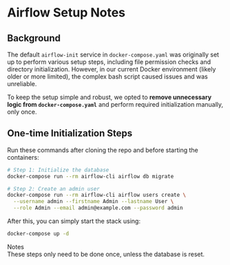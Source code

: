 # Airflow Setup Notes

## Background

The default `airflow-init` service in `docker-compose.yaml` was originally set up to perform various setup steps, including file permission checks and directory initialization. However, in our current Docker environment (likely older or more limited), the complex bash script caused issues and was unreliable.

To keep the setup simple and robust, we opted to **remove unnecessary logic from `docker-compose.yaml`** and perform required initialization manually, only once.

## One-time Initialization Steps

Run these commands after cloning the repo and before starting the containers:

```bash
# Step 1: Initialize the database
docker-compose run --rm airflow-cli airflow db migrate

# Step 2: Create an admin user
docker-compose run --rm airflow-cli airflow users create \
  --username admin --firstname Admin --lastname User \
  --role Admin --email admin@example.com --password admin
```
After this, you can simply start the stack using:
```bash
docker-compose up -d
```
Notes  
These steps only need to be done once, unless the database is reset.
